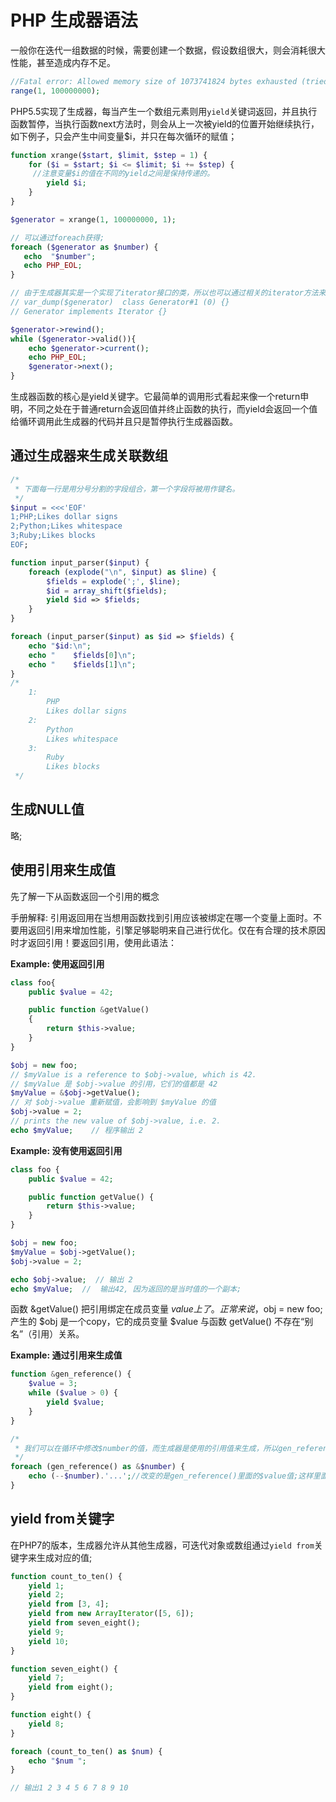 # PHP 生成器语法

一般你在迭代一组数据的时候，需要创建一个数据，假设数组很大，则会消耗很大性能，甚至造成内存不足。

```php
//Fatal error: Allowed memory size of 1073741824 bytes exhausted (tried to allocate 32 bytes) 
range(1, 100000000);
```

PHP5.5实现了生成器，每当产生一个数组元素则用`yield`关键词返回，并且执行函数暂停，当执行函数next方法时，则会从上一次被yield的位置开始继续执行，如下例子，只会产生中间变量$i，并只在每次循环的赋值；


```php
function xrange($start, $limit, $step = 1) {
    for ($i = $start; $i <= $limit; $i += $step) {
     //注意变量$i的值在不同的yield之间是保持传递的。
        yield $i;
    }
}

$generator = xrange(1, 100000000, 1);

// 可以通过foreach获得;
foreach ($generator as $number) {
   echo  "$number";
   echo PHP_EOL;
}

// 由于生成器其实是一个实现了iterator接口的类，所以也可以通过相关的iterator方法来迭代
// var_dump($generator)  class Generator#1 (0) {}
// Generator implements Iterator {}

$generator->rewind();
while ($generator->valid()){
    echo $generator->current();
    echo PHP_EOL;
    $generator->next();
}
```

生成器函数的核心是yield关键字。它最简单的调用形式看起来像一个return申明，不同之处在于普通return会返回值并终止函数的执行，而yield会返回一个值给循环调用此生成器的代码并且只是暂停执行生成器函数。

## 通过生成器来生成关联数组

```php
/*
 * 下面每一行是用分号分割的字段组合，第一个字段将被用作键名。
 */
$input = <<<'EOF'
1;PHP;Likes dollar signs
2;Python;Likes whitespace
3;Ruby;Likes blocks
EOF;

function input_parser($input) {
    foreach (explode("\n", $input) as $line) {
        $fields = explode(';', $line);
        $id = array_shift($fields);
        yield $id => $fields;
    }
}

foreach (input_parser($input) as $id => $fields) {
    echo "$id:\n";
    echo "    $fields[0]\n";
    echo "    $fields[1]\n";
}
/*
    1:
        PHP
        Likes dollar signs
    2:
        Python
        Likes whitespace
    3:
        Ruby
        Likes blocks
 */
```

## 生成NULL值

略; 

## 使用引用来生成值 

先了解一下从函数返回一个引用的概念

手册解释: 引用返回用在当想用函数找到引用应该被绑定在哪一个变量上面时。不要用返回引用来增加性能，引擎足够聪明来自己进行优化。仅在有合理的技术原因时才返回引用！要返回引用，使用此语法：

**Example: 使用返回引用**

```php
class foo{
    public $value = 42;

    public function &getValue()
    {
        return $this->value;
    }
}

$obj = new foo;
// $myValue is a reference to $obj->value, which is 42.
// $myValue 是 $obj->value 的引用，它们的值都是 42
$myValue = &$obj->getValue();
// 对 $obj->value 重新赋值，会影响到 $myValue 的值
$obj->value = 2;
// prints the new value of $obj->value, i.e. 2.
echo $myValue;    // 程序输出 2
```

**Example: 没有使用返回引用**

```php
class foo {
    public $value = 42;

    public function getValue() {
        return $this->value;
    }
}

$obj = new foo;
$myValue = $obj->getValue();
$obj->value = 2;

echo $obj->value;  // 输出 2
echo $myValue; 	//  输出42, 因为返回的是当时值的一个副本;
```

函数 &getValue() 把引用绑定在成员变量 $value 上了。正常来说，$obj = new foo; 产生的 $obj 是一个copy，它的成员变量 $value 与函数 getValue() 不存在“别名”（引用）关系。

**Example: 通过引用来生成值**

```php
function &gen_reference() {
    $value = 3;
    while ($value > 0) {
        yield $value;
    }
}

/*
 * 我们可以在循环中修改$number的值，而生成器是使用的引用值来生成，所以gen_reference()内部的$value值也会跟着变化。
 */
foreach (gen_reference() as &$number) {
    echo (--$number).'...';//改变的是gen_reference()里面的$value值;这样里面的循环就不是死循环了。
}
```

##  yield from关键字

在PHP7的版本，生成器允许从其他生成器，可迭代对象或数组通过`yield from`关键字来生成对应的值;


```php
function count_to_ten() {
    yield 1;
    yield 2;
    yield from [3, 4];
    yield from new ArrayIterator([5, 6]);
    yield from seven_eight();
    yield 9;
    yield 10;
}

function seven_eight() {
    yield 7;
    yield from eight();
}

function eight() {
    yield 8;
}

foreach (count_to_ten() as $num) {
    echo "$num ";
}

// 输出1 2 3 4 5 6 7 8 9 10 
```